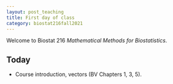 ```yaml
---
layout: post_teaching
title: First day of class
category: biostat216fall2021
---
```


Welcome to Biostat 216 *Mathematical Methods for Biostatistics*.

## Today

* Course introduction, vectors (BV Chapters 1, 3, 5).
